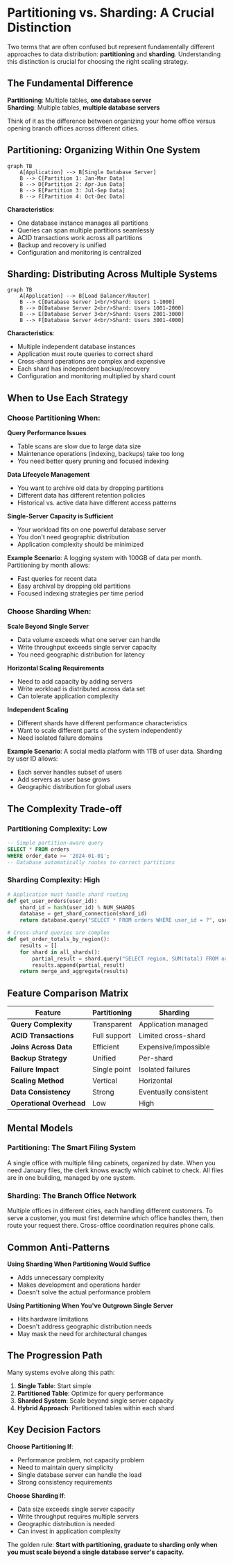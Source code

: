 # Partitioning vs. Sharding: A Crucial Distinction

Two terms that are often confused but represent fundamentally different approaches to data distribution: **partitioning** and **sharding**. Understanding this distinction is crucial for choosing the right scaling strategy.

## The Fundamental Difference

**Partitioning**: Multiple tables, **one database server**  
**Sharding**: Multiple tables, **multiple database servers**

Think of it as the difference between organizing your home office versus opening branch offices across different cities.

## Partitioning: Organizing Within One System

```mermaid
graph TB
    A[Application] --> B[Single Database Server]
    B --> C[Partition 1: Jan-Mar Data]
    B --> D[Partition 2: Apr-Jun Data] 
    B --> E[Partition 3: Jul-Sep Data]
    B --> F[Partition 4: Oct-Dec Data]
```

**Characteristics**:
- One database instance manages all partitions
- Queries can span multiple partitions seamlessly
- ACID transactions work across all partitions
- Backup and recovery is unified
- Configuration and monitoring is centralized

## Sharding: Distributing Across Multiple Systems

```mermaid
graph TB
    A[Application] --> B[Load Balancer/Router]
    B --> C[Database Server 1<br/>Shard: Users 1-1000]
    B --> D[Database Server 2<br/>Shard: Users 1001-2000]
    B --> E[Database Server 3<br/>Shard: Users 2001-3000]
    B --> F[Database Server 4<br/>Shard: Users 3001-4000]
```

**Characteristics**:
- Multiple independent database instances
- Application must route queries to correct shard
- Cross-shard operations are complex and expensive
- Each shard has independent backup/recovery
- Configuration and monitoring multiplied by shard count

## When to Use Each Strategy

### Choose Partitioning When:

**Query Performance Issues**
- Table scans are slow due to large data size
- Maintenance operations (indexing, backups) take too long
- You need better query pruning and focused indexing

**Data Lifecycle Management**
- You want to archive old data by dropping partitions
- Different data has different retention policies
- Historical vs. active data have different access patterns

**Single-Server Capacity is Sufficient**
- Your workload fits on one powerful database server
- You don't need geographic distribution
- Application complexity should be minimized

**Example Scenario**: A logging system with 100GB of data per month. Partitioning by month allows:
- Fast queries for recent data
- Easy archival by dropping old partitions  
- Focused indexing strategies per time period

### Choose Sharding When:

**Scale Beyond Single Server**
- Data volume exceeds what one server can handle
- Write throughput exceeds single server capacity
- You need geographic distribution for latency

**Horizontal Scaling Requirements**
- Need to add capacity by adding servers
- Write workload is distributed across data set
- Can tolerate application complexity

**Independent Scaling**
- Different shards have different performance characteristics
- Want to scale different parts of the system independently
- Need isolated failure domains

**Example Scenario**: A social media platform with 1TB of user data. Sharding by user ID allows:
- Each server handles subset of users
- Add servers as user base grows
- Geographic distribution for global users

## The Complexity Trade-off

### Partitioning Complexity: **Low**
```sql
-- Simple partition-aware query
SELECT * FROM orders 
WHERE order_date >= '2024-01-01';
-- Database automatically routes to correct partitions
```

### Sharding Complexity: **High**
```python
# Application must handle shard routing
def get_user_orders(user_id):
    shard_id = hash(user_id) % NUM_SHARDS
    database = get_shard_connection(shard_id)
    return database.query("SELECT * FROM orders WHERE user_id = ?", user_id)

# Cross-shard queries are complex
def get_order_totals_by_region():
    results = []
    for shard in all_shards():
        partial_result = shard.query("SELECT region, SUM(total) FROM orders GROUP BY region")
        results.append(partial_result)
    return merge_and_aggregate(results)
```

## Feature Comparison Matrix

| Feature | Partitioning | Sharding |
|---------|-------------|----------|
| **Query Complexity** | Transparent | Application managed |
| **ACID Transactions** | Full support | Limited cross-shard |
| **Joins Across Data** | Efficient | Expensive/impossible |
| **Backup Strategy** | Unified | Per-shard |
| **Failure Impact** | Single point | Isolated failures |
| **Scaling Method** | Vertical | Horizontal |
| **Data Consistency** | Strong | Eventually consistent |
| **Operational Overhead** | Low | High |

## Mental Models

### Partitioning: The Smart Filing System
A single office with multiple filing cabinets, organized by date. When you need January files, the clerk knows exactly which cabinet to check. All files are in one building, managed by one system.

### Sharding: The Branch Office Network  
Multiple offices in different cities, each handling different customers. To serve a customer, you must first determine which office handles them, then route your request there. Cross-office coordination requires phone calls.

## Common Anti-Patterns

**Using Sharding When Partitioning Would Suffice**
- Adds unnecessary complexity
- Makes development and operations harder
- Doesn't solve the actual performance problem

**Using Partitioning When You've Outgrown Single Server**
- Hits hardware limitations
- Doesn't address geographic distribution needs
- May mask the need for architectural changes

## The Progression Path

Many systems evolve along this path:

1. **Single Table**: Start simple
2. **Partitioned Table**: Optimize for query performance
3. **Sharded System**: Scale beyond single server capacity
4. **Hybrid Approach**: Partitioned tables within each shard

## Key Decision Factors

**Choose Partitioning If**:
- Performance problem, not capacity problem
- Need to maintain query simplicity
- Single database server can handle the load
- Strong consistency requirements

**Choose Sharding If**:
- Data size exceeds single server capacity  
- Write throughput requires multiple servers
- Geographic distribution is needed
- Can invest in application complexity

The golden rule: **Start with partitioning, graduate to sharding only when you must scale beyond a single database server's capacity.**
